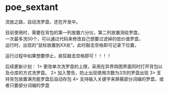 # poe_sextant
流放之路，自动洗罗盘，还在开发中。 
  
  

目前使用时，需要在背包的第一列放置六分仪，第二列放置测绘罗盘，  
一次最多洗50个，可以通过代码来修改自己想要过滤掉的低价值罗盘，  
运行时，出现的“鼠标放置到XX处”，此时敲击空格即可记录下位置，  

运行过程中如果想要停止，疯狂敲击空格即可！！！！

后续更新计划：
1> 更改单次洗罗盘的上限，采用在异界舆图界面同时打开背包以及仓库的方式洗罗盘。
2> 加入警告，防止出现使用次数为3次的罗盘出现
3> 支持背包放置满充能罗盘后自动存包
4> 支持输入关键字来屏蔽部分词缀的罗盘，或者只要部分词缀的罗盘